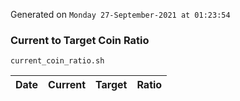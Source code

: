 Generated on `Monday 27-September-2021 at 01:23:54`

### Current to Target Coin Ratio
`current_coin_ratio.sh`

Date|Current|Target|Ratio
---|---|---|---
